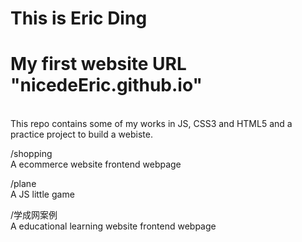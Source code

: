 # This is Eric Ding
# My first website URL "nicedeEric.github.io"
<br>
This repo contains some of my works in JS, CSS3 and HTML5 and a practice project to build a webiste.

/shopping
<br>
A ecommerce website frontend webpage

/plane
<br>
A JS little game

/学成网案例
<br>
A educational learning website frontend webpage
